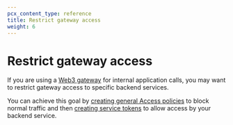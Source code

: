 ```yaml
---
pcx_content_type: reference
title: Restrict gateway access
weight: 6
---
```


# Restrict gateway access

If you are using a [Web3 gateway](/web3/about/) for internal application calls, you may want to restrict gateway access to specific backend services.

You can achieve this goal by [creating general Access policies](/cloudflare-one/policies/access/) to block normal traffic and then [creating service tokens](/cloudflare-one/identity/service-tokens/) to allow access by your backend service.
